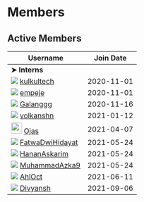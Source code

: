 # Members

## Active Members

| **Username**                                                                                                                                         | **Join Date** |
| ---------------------------------------------------------------------------------------------------------------------------------------------------- | ------------- |
| **➤ Interns**                                                                                                                                        |               |
| [![][kulkultech-img]][kulkultech-gh]&nbsp;[kulkultech](profiles/kulkultech.md)                                                                       | 2020-11-01    |
| [![][empeje-img]][empeje-gh]&nbsp;[empeje](profiles/empeje.md)                                                                                       | 2020-11-01    |
| [![][galanggg-img]][galanggg-gh]&nbsp;[Galanggg](profiles/galanggg.md)                                                                               | 2020-11-16    |
| [![][volkansahn-img]][volkansahn-gh]&nbsp;[volkanshn](profiles/volkansahn.md)                                                                        | 2021-01-12    |
| [<img src="https://github.com/ojasthisside.png" width="25" alt class="img-responsive img-thumbnail">][ojasthisside-gh]&nbsp;[Ojas](profiles/ojas.md) | 2021-04-07    |
| [![][fatwadwihidayat-img]][fatwadwihidayat-gh]&nbsp;[FatwaDwiHidayat](profiles/FatwaDwiHidayat.md)                                                   | 2021-05-24    |
| [![][hananaskarim-img]][hananaskarim-gh]&nbsp;[HananAskarim](profiles/HananAskarim.md) | 2021-05-24    |
| [![][MuhammadAzka9-img]][MuhammadAzka9-gh]&nbsp;[MuhammadAzka9](profiles/MuhammadAzka9.md) | 2021-05-24|
| [![][AhlOct-img]][AhlOct-gh]&nbsp;[AhlOct](profiles/AhlOct.md) | 2021-06-11|
| [![][Divyansh-img]][Divyansh-gh]&nbsp;[Divyansh](profiles/divyansh.md) | 2021-09-06|

<!---
Put images link below
-->

[kulkultech-img]: https://github.com/kulkultech.png?size=25
[empeje-img]: https://github.com/empeje.png?size=25
[galanggg-img]: https://github.com/galanggg.png?size=25
[volkansahn-img]: https://github.com/volkansahn.png?size=25
[ojasthisside-img]: https://github.com/ojasthisside.png?size=25
[fatwadwihidayat-img]: https://github.com/FatwaDwiHidayat.png?size=25
[hananaskarim-img]: https://github.com/HananAskarim.png?size=25
[MuhammadAzka9-img]:https://github.com/MuhammadAzka9.png?size=25
[AhlOct-img]: https://github.com/AhlOct.png?size=25
[Divyansh-img]: https://github.com/Divyansh1011.png?size=25


<!---
Put GitHub profiles link below
-->

[kulkultech-gh]: https://github.com/kulkultech
[empeje-gh]: https://github.com/empeje
[galanggg-gh]: https://github.com/galanggg
[volkansahn-gh]: https://github.com/volkansahn
[ojasthisside-gh]: https://github.com/ojasthisside
[fatwadwihidayat-gh]: https://github.com/FatwaDwiHidayat
[hananaskarim-gh]: https://github.com/HananAskarim
[MuhammadAzka9-gh]: https://github.com/MuhammadAzka9
[AhlOct-gh]: https://github.com/AhlOct
[Divyansh-gh]: https://github.com/Divyansh1011
